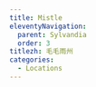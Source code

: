 ```yaml
---
title: Mistle
eleventyNavigation:
  parent: Sylvandia
  order: 3
titlezh: 毛毛雨州
categories:
  - Locations
---
```

